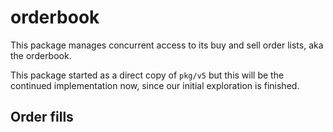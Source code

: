 # orderbook

This package manages concurrent access to its buy and sell order lists, aka the orderbook.

This package started as a direct copy of `pkg/v5` but this will be the continued implementation now, since our initial exploration is finished.

## Order fills
